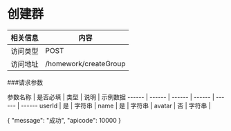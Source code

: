 # 创建群
 相关信息 | 内容
 ------ | ------
 访问类型 | POST
 访问地址 | /homework/createGroup

###请求参数

 参数名称 | 是否必填 | 类型 | 说明 | 示例数据
 ------ | ------ | ------ | ------ | ------ | ------
 userId | 是 | 字符串 | 
 name | 是 | 字符串 | 
 avatar | 否 | 字符串 |
 
{
    "message": "成功",
    "apicode": 10000
}
